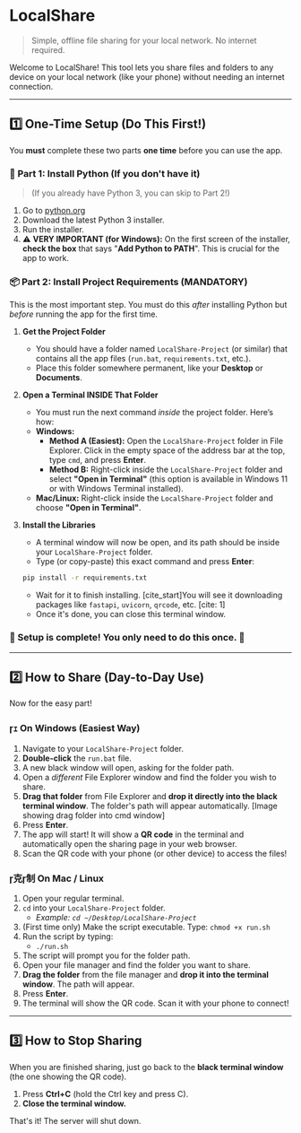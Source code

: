 # LocalShare 

> Simple, offline file sharing for your local network. No internet required.

Welcome to LocalShare! This tool lets you share files and folders to any device on your local network (like your phone) without needing an internet connection.

---

## 1️⃣ One-Time Setup (Do This First!)

You **must** complete these two parts **one time** before you can use the app.

### 🐍 Part 1: Install Python (If you don't have it)

> (If you already have Python 3, you can skip to Part 2!)

1.  Go to [python.org](https://www.python.org/downloads/)
2.  Download the latest Python 3 installer.
3.  Run the installer.
4.  ⚠️ **VERY IMPORTANT (for Windows):** On the first screen of the installer, **check the box** that says "**Add Python to PATH**". This is crucial for the app to work.
    

### 📦 Part 2: Install Project Requirements (MANDATORY)

This is the most important step. You must do this *after* installing Python but *before* running the app for the first time.

1.  **Get the Project Folder**
    * You should have a folder named `LocalShare-Project` (or similar) that contains all the app files (`run.bat`, `requirements.txt`, etc.).
    * Place this folder somewhere permanent, like your **Desktop** or **Documents**.

2.  **Open a Terminal INSIDE That Folder**
    * You must run the next command *inside* the project folder. Here’s how:
    * **Windows:**
        * **Method A (Easiest):** Open the `LocalShare-Project` folder in File Explorer. Click in the empty space of the address bar at the top, type `cmd`, and press **Enter**.
        * **Method B:** Right-click inside the `LocalShare-Project` folder and select **"Open in Terminal"** (this option is available in Windows 11 or with Windows Terminal installed).
    * **Mac/Linux:** Right-click inside the `LocalShare-Project` folder and choose **"Open in Terminal"**.

3.  **Install the Libraries**
    * A terminal window will now be open, and its path should be inside your `LocalShare-Project` folder.
    * Type (or copy-paste) this exact command and press **Enter**:

    ```bash
    pip install -r requirements.txt
    ```

    * Wait for it to finish installing. [cite_start]You will see it downloading packages like `fastapi`, `uvicorn`, `qrcode`, etc. [cite: 1]
    * Once it's done, you can close this terminal window.

### 🎉 Setup is complete! You only need to do this once. 🎉

---

## 2️⃣ How to Share (Day-to-Day Use)

Now for the easy part!

### ｪ On Windows (Easiest Way)

1.  Navigate to your `LocalShare-Project` folder.
2.  **Double-click** the `run.bat` file.
3.  A new black window will open, asking for the folder path.
4.  Open a *different* File Explorer window and find the folder you wish to share.
5.  **Drag that folder** from File Explorer and **drop it directly into the black terminal window**. The folder's path will appear automatically.
    [Image showing drag folder into cmd window]
6.  Press **Enter**.
7.  The app will start! It will show a **QR code** in the terminal and automatically open the sharing page in your web browser.
8.  Scan the QR code with your phone (or other device) to access the files!

### 克制 On Mac / Linux

1.  Open your regular terminal.
2.  `cd` into your `LocalShare-Project` folder.
    * *Example: `cd ~/Desktop/LocalShare-Project`*
3.  (First time only) Make the script executable. Type: `chmod +x run.sh`
4.  Run the script by typing:
    * `./run.sh`
5.  The script will prompt you for the folder path.
6.  Open your file manager and find the folder you want to share.
7.  **Drag the folder** from the file manager and **drop it into the terminal window**. The path will appear.
8.  Press **Enter**.
9.  The terminal will show the QR code. Scan it with your phone to connect!

---

## 3️⃣ How to Stop Sharing

When you are finished sharing, just go back to the **black terminal window** (the one showing the QR code).

1.  Press **Ctrl+C** (hold the Ctrl key and press C).
2.  **Close the terminal window.**

That's it! The server will shut down.
